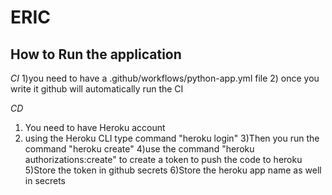 # ERIC


**How to Run the application**
---------------------------------

*CI*
1)you need to have a .github/workflows/python-app.yml file
2) once you write it github will automatically run the CI

*CD*

1) You need to have Heroku account
2) using the Heroku CLI type command "heroku login"
3)Then you run the command "heroku create"
4)use the command "heroku authorizations:create" to create a token to push the code to heroku
5)Store the token in github secrets
6)Store the heroku app name as well in secrets

